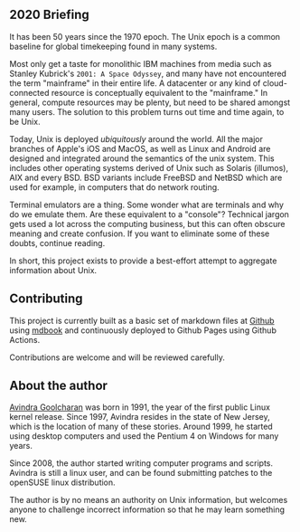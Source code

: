 ## 2020 Briefing

It has been 50 years since the 1970 epoch. The Unix epoch is a common baseline for global timekeeping found in many systems.

Most only get a taste for monolithic IBM machines from media such as Stanley Kubrick's `2001: A Space Odyssey`, and many have not encountered the term "mainframe" in their entire life. A datacenter or any kind of cloud-connected resource is conceptually equivalent to the "mainframe." In general, compute resources may be plenty, but need to be shared amongst many users. The solution to this problem turns out time and time again, to be Unix.

Today, Unix is deployed <em>ubiquitously</em> around the world. All the major branches of Apple's iOS and MacOS, as well as Linux and Android are designed and integrated around the semantics of the unix system. This includes other operating systems derived of Unix such as Solaris (illumos), AIX and every BSD. BSD variants include FreeBSD and NetBSD which are used for example, in computers that do network routing.

Terminal emulators are a thing. Some wonder what are terminals and why do we emulate them. Are these equivalent to a "console"? Technical jargon gets used a lot across the computing business, but this can often obscure meaning and create confusion. If you want to eliminate some of these doubts, continue reading.

<!--
Note: as the audience changes, variant terms may need further substitutions.

The style of this document should be as immutable as possible, and we can
update the briefing as needed to suit the audience.
-->

In short, this project exists to provide a best-effort attempt to aggregate information about Unix.

## Contributing

This project is currently built as a basic set of markdown files at [Github](https://github.com/avindra/unix-info) using [mdbook](https://github.com/rust-lang/mdBook) and continuously deployed to Github Pages using Github Actions.

Contributions are welcome and will be reviewed carefully.

## About the author

[Avindra Goolcharan](https://avindra.github.io/#/about) was born in 1991, the year of the first public Linux kernel release. Since 1997, Avindra resides in the state of New Jersey, which is the location of many of these stories. Around 1999, he started using desktop computers and used the Pentium 4 on Windows for many years.

Since 2008, the author started writing computer programs and scripts. Avindra is still a linux user, and can be found submitting patches to the openSUSE linux distribution.

The author is by no means an authority on Unix information, but welcomes anyone to challenge incorrect information so that he may learn something new.